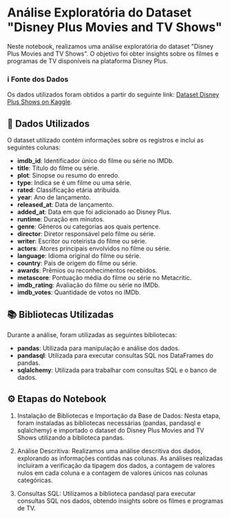 # Análise Exploratória do Dataset "Disney Plus Movies and TV Shows"

Neste notebook, realizamos uma análise exploratória do dataset "Disney Plus Movies and TV Shows". O objetivo foi obter insights sobre os filmes e programas de TV disponíveis na plataforma Disney Plus.

### ℹ️ Fonte dos Dados
Os dados utilizados foram obtidos a partir do seguinte link: [Dataset Disney Plus Shows on Kaggle](https://www.kaggle.com/datasets/unanimad/disney-plus-shows).

## 🎲 Dados Utilizados
O dataset utilizado contém informações sobre os registros e inclui as seguintes colunas:

- **imdb_id**: Identificador único do filme ou série no IMDb.
- **title**: Título do filme ou série.
- **plot**: Sinopse ou resumo do enredo.
- **type**: Indica se é um filme ou uma série.
- **rated**: Classificação etária atribuída.
- **year**: Ano de lançamento.
- **released_at**: Data de lançamento.
- **added_at**: Data em que foi adicionado ao Disney Plus.
- **runtime**: Duração em minutos.
- **genre**: Gêneros ou categorias aos quais pertence.
- **director**: Diretor responsável pelo filme ou série.
- **writer**: Escritor ou roteirista do filme ou série.
- **actors**: Atores principais envolvidos no filme ou série.
- **language**: Idioma original do filme ou série.
- **country**: País de origem do filme ou série.
- **awards**: Prêmios ou reconhecimentos recebidos.
- **metascore**: Pontuação média do filme ou série no Metacritic.
- **imdb_rating**: Avaliação do filme ou série no IMDb.
- **imdb_votes**: Quantidade de votos no IMDb.

## 📚 Bibliotecas Utilizadas
Durante a análise, foram utilizadas as seguintes bibliotecas:

- **pandas**: Utilizada para manipulação e análise dos dados.
- **pandasql**: Utilizada para executar consultas SQL nos DataFrames do pandas.
- **sqlalchemy**: Utilizada para trabalhar com consultas SQL e o banco de dados.

## ⚙️ Etapas do Notebook

1. Instalação de Bibliotecas e Importação da Base de Dados: Nesta etapa, foram instaladas as bibliotecas necessárias (pandas, pandasql e sqlalchemy) e importado o dataset do Disney Plus Movies and TV Shows utilizando a biblioteca pandas.

2. Análise Descritiva: Realizamos uma análise descritiva dos dados, explorando as informações contidas nas colunas. As análises realizadas incluíram a verificação da tipagem dos dados, a contagem de valores nulos em cada coluna e a contagem de valores únicos nas colunas categóricas.

3. Consultas SQL: Utilizamos a biblioteca pandasql para executar consultas SQL nos dados, obtendo insights sobre os filmes e programas de TV.
